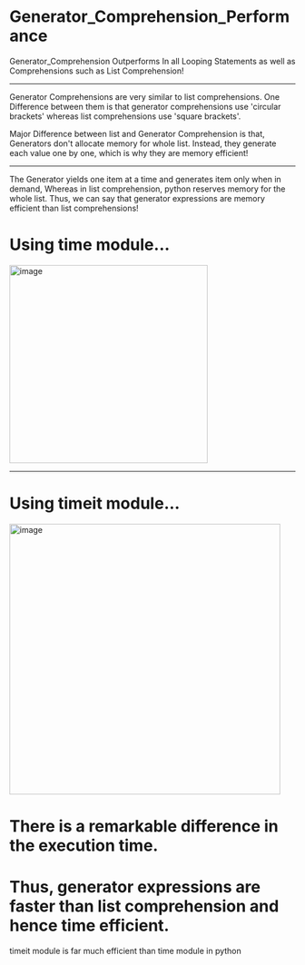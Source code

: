 # Generator_Comprehension_Performance
Generator_Comprehension Outperforms In all Looping Statements as well as Comprehensions such as List Comprehension!
<hr>

Generator Comprehensions are very similar to list comprehensions. 
One Difference between them is that generator comprehensions use 'circular brackets' whereas list comprehensions use 'square brackets'.

Major Difference between list and Generator Comprehension is that, Generators don't allocate memory for whole list. Instead, they generate each value one by one, which is why they are memory efficient!

<hr>

The Generator yields one item at a time and generates item only when in demand, Whereas in list comprehension, python reserves memory for the whole list.
Thus, we can say that generator expressions are memory efficient than list comprehensions!

# Using time module...
<img width="349" alt="image" src="https://user-images.githubusercontent.com/70468773/204124780-a8525b21-011b-4a81-9659-770f4cf9a505.png">
<hr>

# Using timeit module...
<img width="477" alt="image" src="https://user-images.githubusercontent.com/70468773/204124825-8ce4c425-735a-4a8c-8b53-d0262152de76.png">

# There is a remarkable difference in the execution time.
# Thus, generator expressions are faster than list comprehension and hence time efficient.

timeit module is far much efficient than time module in python


